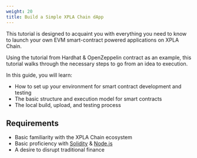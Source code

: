 ```yaml
---
weight: 20
title: Build a Simple XPLA Chain dApp
---
```


This tutorial is designed to acquaint you with everything you need to know to launch your own EVM smart-contract powered applications on XPLA Chain.

Using the tutorial from Hardhat & OpenZeppelin contract as an example, this tutorial walks through the necessary steps to go from an idea to execution.

In this guide, you will learn:

- How to set up your environment for smart contract development and testing
- The basic structure and execution model for smart contracts
- The local build, upload, and testing process

## Requirements

- Basic familiarity with the XPLA Chain ecosystem
- Basic proficiency with [Solidity](https://docs.soliditylang.org/) & [Node.js](https://nodejs.org/)
- A desire to disrupt traditional finance

